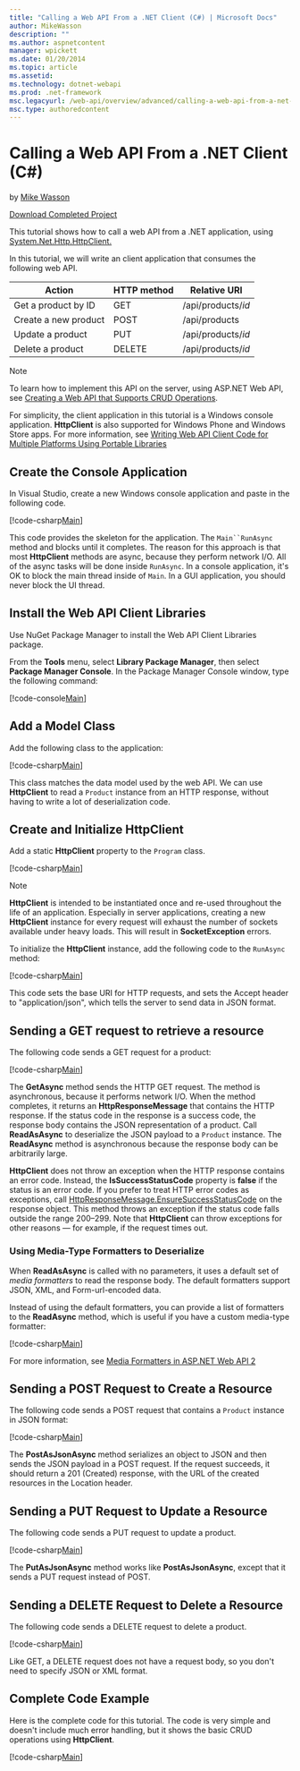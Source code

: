 ```yaml
---
title: "Calling a Web API From a .NET Client (C#) | Microsoft Docs"
author: MikeWasson
description: ""
ms.author: aspnetcontent
manager: wpickett
ms.date: 01/20/2014
ms.topic: article
ms.assetid: 
ms.technology: dotnet-webapi
ms.prod: .net-framework
msc.legacyurl: /web-api/overview/advanced/calling-a-web-api-from-a-net-client
msc.type: authoredcontent
---
```

Calling a Web API From a .NET Client (C#)
====================
by [Mike Wasson](https://github.com/MikeWasson)

[Download Completed Project](https://github.com/MikeWasson/HttpClientSample)

This tutorial shows how to call a web API from a .NET application, using [System.Net.Http.HttpClient.](https://msdn.microsoft.com/en-us/library/system.net.http.httpclient(v=vs.110).aspx)

In this tutorial, we will write an client application that consumes the following web API.

| Action | HTTP method | Relative URI |
| --- | --- | --- |
| Get a product by ID | GET | /api/products/*id* |
| Create a new product | POST | /api/products |
| Update a product | PUT | /api/products/*id* |
| Delete a product | DELETE | /api/products/*id* |

> [!NOTE]
> To learn how to implement this API on the server, using ASP.NET Web API, see [Creating a Web API that Supports CRUD Operations](../older-versions/creating-a-web-api-that-supports-crud-operations.md).


For simplicity, the client application in this tutorial is a Windows console application. **HttpClient** is also supported for Windows Phone and Windows Store apps. For more information, see [Writing Web API Client Code for Multiple Platforms Using Portable Libraries](https://blogs.msdn.com/b/webdev/archive/2013/07/19/writing-web-api-client-code-for-multiple-platforms-using-portable-libraries.aspx)

<a id="CreateConsoleApp"></a>
## Create the Console Application

In Visual Studio, create a new Windows console application and paste in the following code.

[!code-csharp[Main](calling-a-web-api-from-a-net-client/samples/sample1.cs)]

This code provides the skeleton for the application. The `Main``RunAsync` method and blocks until it completes. The reason for this approach is that most **HttpClient** methods are async, because they perform network I/O. All of the async tasks will be done inside `RunAsync`. In a console application, it's OK to block the main thread inside of `Main`. In a GUI application, you should never block the UI thread.

<a id="InstallClientLib"></a>
## Install the Web API Client Libraries

Use NuGet Package Manager to install the Web API Client Libraries package.

From the **Tools** menu, select **Library Package Manager**, then select **Package Manager Console**. In the Package Manager Console window, type the following command:

[!code-console[Main](calling-a-web-api-from-a-net-client/samples/sample2.cmd)]

<a id="AddModelClass"></a>
## Add a Model Class

Add the following class to the application:

[!code-csharp[Main](calling-a-web-api-from-a-net-client/samples/sample3.cs)]

This class matches the data model used by the web API. We can use **HttpClient** to read a `Product` instance from an HTTP response, without having to write a lot of deserialization code.

<a id="InitClient"></a>
## Create and Initialize HttpClient

Add a static **HttpClient** property to the `Program` class. 

[!code-csharp[Main](calling-a-web-api-from-a-net-client/samples/sample4.cs)]

> [!NOTE]
> **HttpClient** is intended to be instantiated once and re-used throughout the life of an application. Especially in server applications, creating a new **HttpClient** instance for every request will exhaust the number of sockets available under heavy loads. This will result in **SocketException** errors.


To initialize the **HttpClient** instance, add the following code to the `RunAsync` method: 

[!code-csharp[Main](calling-a-web-api-from-a-net-client/samples/sample5.cs)]

This code sets the base URI for HTTP requests, and sets the Accept header to "application/json", which tells the server to send data in JSON format.

<a id="GettingResource"></a>
## Sending a GET request to retrieve a resource

The following code sends a GET request for a product:

[!code-csharp[Main](calling-a-web-api-from-a-net-client/samples/sample6.cs)]

The **GetAsync** method sends the HTTP GET request. The method is asynchronous, because it performs network I/O. When the method completes, it returns an **HttpResponseMessage** that contains the HTTP response. If the status code in the response is a success code, the response body contains the JSON representation of a product. Call **ReadAsAsync** to deserialize the JSON payload to a `Product` instance. The **ReadAsync** method is asynchronous because the response body can be arbitrarily large.

**HttpClient** does not throw an exception when the HTTP response contains an error code. Instead, the **IsSuccessStatusCode** property is **false** if the status is an error code. If you prefer to treat HTTP error codes as exceptions, call [HttpResponseMessage.EnsureSuccessStatusCode](https://msdn.microsoft.com/en-us/library/system.net.http.httpresponsemessage.ensuresuccessstatuscode(v=vs.110).aspx) on the response object. This method throws an exception if the status code falls outside the range 200&ndash;299. Note that **HttpClient** can throw exceptions for other reasons &mdash; for example, if the request times out.

<a id="MediaTypeFormatters"></a>
### Using Media-Type Formatters to Deserialize

When **ReadAsAsync** is called with no parameters, it uses a default set of *media formatters* to read the response body. The default formatters support JSON, XML, and Form-url-encoded data.

Instead of using the default formatters, you can provide a list of formatters to the **ReadAsync** method, which is useful if you have a custom media-type formatter:

[!code-csharp[Main](calling-a-web-api-from-a-net-client/samples/sample7.cs)]

For more information, see [Media Formatters in ASP.NET Web API 2](../formats-and-model-binding/media-formatters.md)

## Sending a POST Request to Create a Resource

The following code sends a POST request that contains a `Product` instance in JSON format:

[!code-csharp[Main](calling-a-web-api-from-a-net-client/samples/sample8.cs)]

The **PostAsJsonAsync** method serializes an object to JSON and then sends the JSON payload in a POST request. If the request succeeds, it should return a 201 (Created) response, with the URL of the created resources in the Location header.

<a id="PuttingResource"></a>
## Sending a PUT Request to Update a Resource

The following code sends a PUT request to update a product.

[!code-csharp[Main](calling-a-web-api-from-a-net-client/samples/sample9.cs)]

The **PutAsJsonAsync** method works like **PostAsJsonAsync**, except that it sends a PUT request instead of POST.

<a id="#DeletingResource"></a>
## Sending a DELETE Request to Delete a Resource

The following code sends a DELETE request to delete a product.

[!code-csharp[Main](calling-a-web-api-from-a-net-client/samples/sample10.cs)]

Like GET, a DELETE request does not have a request body, so you don't need to specify JSON or XML format.

## Complete Code Example

Here is the complete code for this tutorial. The code is very simple and doesn't include much error handling, but it shows the basic CRUD operations using **HttpClient**.

[!code-csharp[Main](calling-a-web-api-from-a-net-client/samples/sample11.cs)]